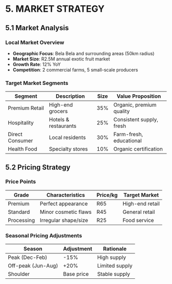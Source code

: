 # 5. MARKET STRATEGY

## 5.1 Market Analysis

### Local Market Overview
- **Geographic Focus**: Bela Bela and surrounding areas (50km radius)
- **Market Size**: R2.5M annual exotic fruit market
- **Growth Rate**: 12% YoY
- **Competition**: 2 commercial farms, 5 small-scale producers

### Target Market Segments
| Segment | Description | Size | Value Proposition |
|---------|-------------|------|------------------|
| Premium Retail | High-end grocers | 35% | Organic, premium quality |
| Hospitality | Hotels & restaurants | 25% | Consistent supply, fresh |
| Direct Consumer | Local residents | 30% | Farm-fresh, educational |
| Health Food | Specialty stores | 10% | Organic certification |

## 5.2 Pricing Strategy

### Price Points
| Grade | Characteristics | Price/kg | Target Market |
|-------|----------------|----------|---------------|
| Premium | Perfect appearance | R65 | High-end retail |
| Standard | Minor cosmetic flaws | R45 | General retail |
| Processing | Irregular shape/size | R25 | Food service |

### Seasonal Pricing Adjustments
| Season | Adjustment | Rationale |
|--------|------------|-----------|
| Peak (Dec-Feb) | -15% | High supply |
| Off-peak (Jun-Aug) | +20% | Limited supply |
| Shoulder | Base price | Stable supply |
